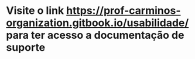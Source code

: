 # Visite o link https://prof-carminos-organization.gitbook.io/usabilidade/ para ter acesso a documentação de suporte
